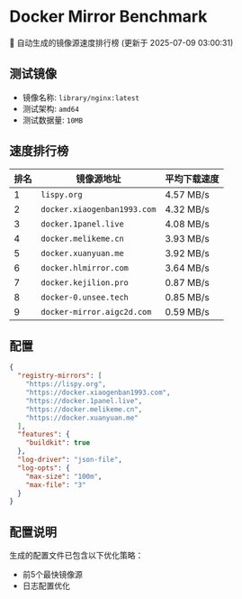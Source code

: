 # Docker Mirror Benchmark

🚀 自动生成的镜像源速度排行榜 (更新于 2025-07-09 03:00:31)

## 测试镜像
- 镜像名称: `library/nginx:latest`
- 测试架构: `amd64`
- 测试数据量: `10MB`

## 速度排行榜
| 排名 | 镜像源地址 | 平均下载速度 |
|------|------------|--------------|
| 1 | `lispy.org` | 4.57 MB/s |
| 2 | `docker.xiaogenban1993.com` | 4.32 MB/s |
| 3 | `docker.1panel.live` | 4.08 MB/s |
| 4 | `docker.melikeme.cn` | 3.93 MB/s |
| 5 | `docker.xuanyuan.me` | 3.92 MB/s |
| 6 | `docker.hlmirror.com` | 3.64 MB/s |
| 7 | `docker.kejilion.pro` | 0.87 MB/s |
| 8 | `docker-0.unsee.tech` | 0.85 MB/s |
| 9 | `docker-mirror.aigc2d.com` | 0.59 MB/s |

## 配置

```json
{
  "registry-mirrors": [
    "https://lispy.org",
    "https://docker.xiaogenban1993.com",
    "https://docker.1panel.live",
    "https://docker.melikeme.cn",
    "https://docker.xuanyuan.me"
  ],
  "features": {
    "buildkit": true
  },
  "log-driver": "json-file",
  "log-opts": {
    "max-size": "100m",
    "max-file": "3"
  }
}
```

## 配置说明
生成的配置文件已包含以下优化策略：
- 前5个最快镜像源
- 日志配置优化

